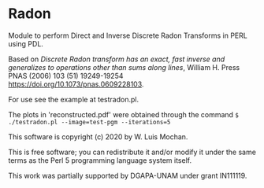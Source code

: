 # Radon

Module to perform Direct and Inverse Discrete Radon Transforms in PERL
using PDL.

Based on *Discrete Radon transform has an exact, fast inverse and
generalizes to operations other than sums along lines*, William H. Press
PNAS (2006) 103 (51) 19249-19254
https://doi.org/10.1073/pnas.0609228103.

For use see the example at testradon.pl.

The plots in 'reconstructed.pdf' were obtained through the command
`$ ./testradon.pl --image=test-pgm --iterations=5`

This software is copyright (c) 2020 by W. Luis Mochan.

This is free software; you can redistribute it and/or modify it under
the same terms as the Perl 5 programming language system itself.

This work was partially supported by DGAPA-UNAM under grant IN111119.
